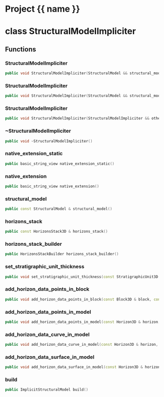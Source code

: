 <script setup>
import {useRoute} from 'vitepress'
const {path} = useRoute()
const tokens = path.split('/')
const words = tokens[2].split('-');
for (let i = 0; i < words.length; i++) {
    words[i] = words[i].charAt(0).toUpperCase() + words[i].slice(1);
    words[i] = words[i].replace('geode', 'Geode')
}
const name = words.join('-');
</script>
# Project {{ name }}

# class StructuralModelImpliciter


## Functions

### StructuralModelImpliciter

```cpp
public void StructuralModelImpliciter(StructuralModel && structural_model)
```


### StructuralModelImpliciter

```cpp
public void StructuralModelImpliciter(StructuralModel && structural_model, HorizonsStack3D && horizons_stack)
```


### StructuralModelImpliciter

```cpp
public void StructuralModelImpliciter(StructuralModelImpliciter && other)
```


### ~StructuralModelImpliciter

```cpp
public void ~StructuralModelImpliciter()
```


### native_extension_static

```cpp
public basic_string_view native_extension_static()
```


### native_extension

```cpp
public basic_string_view native_extension()
```


### structural_model

```cpp
public const StructuralModel & structural_model()
```


### horizons_stack

```cpp
public const HorizonsStack3D & horizons_stack()
```


### horizons_stack_builder

```cpp
public HorizonsStackBuilder horizons_stack_builder()
```


### set_stratigraphic_unit_thickness

```cpp
public void set_stratigraphic_unit_thickness(const StratigraphicUnit3D & strati_unit, double thickness)
```


### add_horizon_data_points_in_block

```cpp
public void add_horizon_data_points_in_block(const Block3D & block, const Horizon3D & horizon, const PointSet3D & pointset, double weight)
```


### add_horizon_data_points_in_model

```cpp
public void add_horizon_data_points_in_model(const Horizon3D & horizon, const PointSet3D & data_points, double weight)
```


### add_horizon_data_curve_in_model

```cpp
public void add_horizon_data_curve_in_model(const Horizon3D & horizon, const EdgedCurve3D & data_curve, double weight)
```


### add_horizon_data_surface_in_model

```cpp
public void add_horizon_data_surface_in_model(const Horizon3D & horizon, const SurfaceMesh3D & data_surface, double weight)
```


### build

```cpp
public ImplicitStructuralModel build()
```




